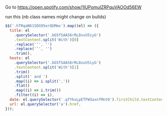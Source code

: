 Go to https://open.spotify.com/show/1lUPomulZRPquVAOOd56EW

run this (nb class names might change on builds)

```js
$$('.hTRqaN61SDG95erQGMmx').map((el) => ({
  title: el
    .querySelector('.bG5fSAAS6rRL8xxU5iyG')
    .textContent.split('With')[0]
    .replace('‘', '')
    .replace('’', '')
    .trim(),
  hosts: el
    .querySelector('.bG5fSAAS6rRL8xxU5iyG')
    .textContent.split('With')[1]
    .trim()
    .split(' and ')
    .map((i) => i.split(','))
    .flat()
    .map((i) => i.trim())
    .filter((i) => i),
  date: el.querySelector('.qfYkuLpETFW3axnfMntO').firstChild.textContent,
  url: el.querySelector('a').href,
}));
```
